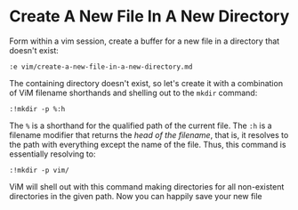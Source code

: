 # Create A New File In A New Directory

Form within a vim session, create a buffer for a new file in a directory that doesn't exist:

```
:e vim/create-a-new-file-in-a-new-directory.md
```

The containing directory doesn't exist, so let's create it with a combination of ViM filename shorthands and shelling out to the `mkdir` command:

```
:!mkdir -p %:h
```

The `%` is a shorthand for the qualified path of the current file.
The `:h` is a filename modifier that returns the *head of the filename*, that is, it resolves to the path with everything except the name of the file.
Thus, this command is essentially resolving to:

```
:!mkdir -p vim/
```

ViM will shell out with this command making directories for all non-existent directories in the given path.
Now you can happily save your new file
